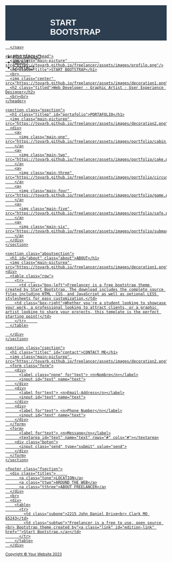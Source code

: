 <!DOCTYPE html>
<html lang="en">
<head>
    <meta charset="UTF-8">
    <title>Document</title>
    <style>.navcontainer{
  background: #2c3e50;
  height: 110px;
  width: 100%;
  margin-bottom: 0px;
}
.navbar{
  padding: 40px;
  width: 50%;
  display: inline-block;
  box-sizing: border-box;
  color: white;
  font-weight: 900;
  font-family: 'Monserrat', sans-serif;
  font-size: 25px;
  margin-left: 100px;
}

ul.navbarelements li{
  text-decoration: none;
  display: inline-block;
  color: white;
  font-size: 15px;
  box-sizing: border-box;
  font-family: 'Montserrat', sans-serif;
  font-weight: 900;
  font-style: bold;
  position: relative;
  bottom: 80px;
  left: 70%;
  transition-property: color 0.5s linear, #8bc9c;
 
}

ul.navbarelements li a{
  text-decoration: none;
  color: white;
  padding: 0px 20px;
 
}

.contact-menu{
  padding-left: 0px;
  margin-left: -40px;
}

/* Head */ 

.head{
  text-decoration: none;
  background-color: #18bc9c;
  text-align: center;
  width: 100%;
  margin-top: -40px;
  color: white;
  font-family: 'Montserrat', sans-serif;
}

h1.title{
  text-decoration: none;
  color: white;
  position: inline-block;
  text-align: center;
  font-size: 50px;
  font-weight: 900;
  text-transform: uppercase;
  font-family: 'Montserrat', sans-serif;
}

img.main-picture{
  padding-top: 60px;
}

img.center{
  display: block;
  margin: auto;
  margin-top: -60px;
}

h2.titled{
  text-decoration: none;
  display: block;
  color: white;
  padding-top: 0px;
  padding-bottom: 60px;
  font-weight: 100;
  font-size: 1.5em;
  margin-top: 10px;
  font-family: 'Montserrat', sans-serif;
}

/* Portafolio */

.psection{
  text-decoration: none;
  background-color: #FFFFFF;
  text-align: center;
  width: 100%;
  padding-top: 10px;
  margin: auto;
  color: #2c3e4f;
}

h1.titlep{
  text-decoration: none;
  color: #2c3e4f;
  position: inline-block;
  text-align: center;
  font-size: 50px;
  font-weight: 900;
  text-transform: uppercase;
  font-family: 'Montserrat', sans-serif;
}

img.main-picturep{
  display: block;
  margin: auto;
  margin-top: -50px;
}

img.main-one{
    width: 30%;
    display: inline-block;
    position: relative;
    float: left;
    margin-left: 2%;
    margin-top: 5%;
    padding-top: 10px;
    padding-left: 20px;
}

img.main-two{
    width: 30%;
    display: inline-block;
    position: relative;
    float: center;
    margin-top: 5%;
    padding-top: 10px;
    padding-left: 40px;
}

img.main-three{
    width: 30%;
    display: inline-block;
    position: relative;
    float: right;
    margin-top: 5%;
    padding-top: 10px;
  padding-right: 20px;
}

img.main-four{
    width: 30%;
    display: inline-block;
    position: relative;
    float: left;
    margin-left: 2%;
    margin-top: 5%;
    margin-bottom: 5%;
    padding-left: 20px;
}

img.main-five{
    width: 30%;
    display: inline-block;
    position: relative;
    float: center;
    margin-top: 5%;
}

img.main-six{
    width: 30%;
    display: inline-block;
    position: relative;
    float: right;
    margin-top: 5%;
  padding-right: 20px;
}

/* About */

.aboutsection{
  text-decoration: none;
  background-color: #18bc9c;
  width: 100%;
  height: 600px;
  pading: 90px;
  padding-top: 10px;
  clear: left;
  margin-top: 80px;
  text-align: center;
  color: white;
}

h1.about{
  text-decoration: none;
  color: white;
  position: inline-block;
  text-align: center;
  font-size: 50px;
  font-weight: 900;
  text-transform: uppercase;
  font-family: 'Montserrat', sans-serif;
}

img.main-picturea{
  display: block;
  margin: auto;
  margin-top: -50px;
}

.row{
  display: inline-block;
  margin-bottom: 100%;
  font-family: 'Montserrat', sans-serif;
  width: 50%;
  height: 50px;
  font-size: 19px;
  margin-top: 20px;
  border-bottom: 50px;
  border-top: -100;
  padding-left: 250px;
}

td.box-left{
  padding-right: 30px;
  text-align: left;
}

td.box-right{
  padding-right: 30px;
  text-align: left;
}

.boton{
  text-decoration: none;
  color: #fff;
  font-size: 18px;
  padding: 20px;
  padding-left: 40px;
  padding-right: 40px;
  font-weight: 400;
  text-align: center;
  
}

/* Contact me */

.csection{
  text-decoration: none;
  background-color: #FFFFFF;
  text-align: center;
  width: 100%;
  height: 250px;
  padding-top: -70px;
  margin-bottom: 200px;
  color: #2c3e4f;
}

h1.titlec{
  text-decoration: none;
  color: #2c3e4f;
  position: inline-block;
  text-align: center;
  font-size: 50px;
  font-weight: 900;
  text-transform: uppercase;
  font-family: 'Montserrat', sans-serif;
  text-decoration: none;
}

.form{
  font-family: 'Montserrat', sans-serif;
  font-size: 20px;
  color: #787878;
  position: relative;
  border: none;
  text-decoration: none;
  text-align: center;
  box-sizing: border-box;
  padding-top: 30px;
}


.send{
  background-color: rgb(0, 188, 158);
  color: #fff;
  font-size: 20px;
  padding: 18px 25px;
  border: 1px solid rgb(0, 188, 158);
  border-radius: 10px;
}






.fsection{
  text-decoration: none;
  background-color: #2c3e50;
  width: 100%;
  height: 400px;
  margin-top: 100px;  
  padding-top: 10px;
  color: #FFF;
}

.titles{
  display: inline-block;
  text-decoration: none;
  font-size: 25px;
  font-weight: bold;
  padding-left:100px;
  padding-top: 150px;
  padding-right: 50px;
  text-transfor: uppercase;
  font-family: 'Montserrat', sans-serif;
  color: white;
  position: relative;
  left: 50px;
  bottom: 80px;
  text-align: center;
}

.tone{
  padding-right: 200px;
}

.ttwo{
  padding-left:50px;
  padding-right:100px;
}

.tthree{
  padding-left: 100px;
}

.subone{
  display: block;
  font-weight: 500;
  color: #fff;
  font-size: 19px;
  font-family: 'Montserrat', sans-serif;
  text-align: left;
  padding-left: 80px;
  padding-top: -40px;
}

.subtwo{
  display: block;
  font-weight: 500;
  color: #fff;
  font-size: 19px;
  font-family: 'Montserrat', sans-serif;
  text-align: center;
  padding-top: -60px;
  padding-left: 900px;
}

a.link{
  text-decoration: none;
  font-weight: bold;
  color: #00bc9e;
}



.container{
  display: block;
  text-decoration: none;
  widht: 100%;
  height: 80px;
  background-color: #1a252f;
  color: white;
  text-align: center;
  padding-top: 40px;
  font-family: 'Montserrat', sans-serif;
  font-size: 16px;
}


</style>
</head>
<body>
 <body id="page-top">
 <!-- Nav -->
      <nav>
        <div class="navcontainer">
          <a class="navbar">START BOOTSTRAP</a>
          <div>
          <ul class="navbarelements">
            <li><a href="#portafolio">PORTAFOLIO</a></li>
            <li><a href="#about">ABOUT</li>
            <li><a class="contact-menu" href="#contact">CONTACT</li>
          </ul>
        </div>
      </div>
          
      </nav>
  <!-- Header -->
    <header class="head">
      <img class="main-picture"              src="https://tovarb.github.io/freelancer/assets/images/profile.png"/>
      <h1 class="title">START BOOTSTRAP</h1>
      <br>     
      <img class="center" src="https://tovarb.github.io/freelancer/assets/images/decoration1.png"/>
      <h2 class="titled">Web Developer - Graphic Artist - User Experience Designer</h2>
      <br><br>
    </header>
 <!-- Section Portafolio -->
    <section class="psection">
      <h1 class="titlep" id="portafolio">PORTAFOLIO</h1>
      <img class="main-picturep" src="https://tovarb.github.io/freelancer/assets/images/decoration2.png"/>
      <div>
        <a>
          <img class="main-one" src="https://tovarb.github.io/freelancer/assets/images/portfolio/cabin.png"/>
        </a>
        <a>
          <img class="main-two" src="https://tovarb.github.io/freelancer/assets/images/portfolio/cake.png"/>
        </a>
        <a>
          <img class="main-three" src="https://tovarb.github.io/freelancer/assets/images/portfolio/circus.png"/>
        </a>
        <a>
          <img class="main-four" src="https://tovarb.github.io/freelancer/assets/images/portfolio/game.png"/>
        </a>
        <a>
          <img class="main-five" src="https://tovarb.github.io/freelancer/assets/images/portfolio/safe.png"/>
        </a>
        <a>
          <img class="main-six" src="https://tovarb.github.io/freelancer/assets/images/portfolio/submarine.png"/>
        </a>
      </div>
    </section>
  <!-- Section About -->
    <section class="aboutsection">
      <h1 id="about" class="about">ABOUT</h1>
      <img class="main-picturea" src="https://tovarb.github.io/freelancer/assets/images/decoration1.png"/>
    <div>
      <table class="row">
        <tr>     
          <td class="box-left">Freelancer is a free bootstrap theme created by Start Bootstrap. The download includes the complete source files including HTML, CSS, and JavaScript as well as optional LESS stylesheets for easy customization.</td>
        <td class="box-right">Whether you're a student looking to showcase your work, a professional looking to attract clients, or a graphic artist looking to share your projects, this template is the perfect starting point!</td>
        </tr>     
      </table>

      </div>
    </section>
    
  <!-- Section Contact Me -->
    
    <section class="csection">
      <h1 class="titlec" id="contact">CONTACT ME</h1>
      <img class="main-picturep" src="https://tovarb.github.io/freelancer/assets/images/decoration2.png"/>
      <form class="form">
        <div>
          <label class="none" for"text"> <n>Nombre</n></label>
          <input id="text" name="text">
        </div>
        <div>
          <label for"text"> <n>Email-Address</n></label>
          <input id="text" name="text">
        </div>
        <div>
          <label for"text"> <n>Phone Number</n></label>
          <input id="text" name="text">
        </div>
      </form>
      <form>
          <label for"text"> <n>Message</n></label>
          <textarea id="text" name="text" rows="#" cols="#"></textarea>
        <div class="boton">
          <input class="send" type="submit" value="send">
        </div>
      </form>
    </section>
   <!-- Section Footer -->
    <footer class="fsection">
      <div class="titles">     
          <a class="tone">LOCATION</a>
          <a class="ttwo">AROUND THE WEB</a>
          <a class="tthree">ABOUT FREELANCER</a>
      </div>
      <br>
      <div>
        <table>
          <tr>
            <td class="subone">2215 John Daniel Drive<br> Clark MO 65243</td>
            <td class="subtwo">"Freelancer is a free to use, open source <br> Bootstrap theme created by"<a class="link" id="edition-link" href="">Start Bootstrap.</a></td>
          </tr>
        </table>
      </div>
 </footer>
  <div id="copyright">
      <div class="container">
        <small>Copyright © Your Website 2023</small>
      </div>
    </div>
  </body>   
</body>
</html>
